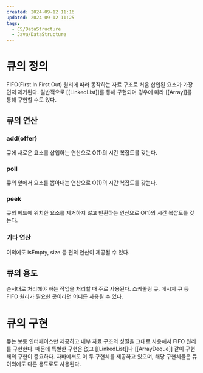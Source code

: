 ```yaml
---
created: 2024-09-12 11:16
updated: 2024-09-12 11:25
tags:
  - CS/DataStructure
  - Java/DataStructure
---
```

# 큐의 정의
FIFO(First In First Out) 원리에 따라 동작하는 자료 구조로 처음 삽입된 요소가 가장 먼저 제거된다.
일반적으로 [[LinkedList]]를 통해 구현되며 경우에 따라 [[Array]]를 통해 구현할 수도 있다.
## 큐의 연산
### add(offer)
큐에 새로운 요소를 삽입하는 연산으로 O(1)의 시간 복잡도를 갖는다.
### poll
큐의 앞에서 요소를 뽑아내는 연산으로 O(1)의 시간 복잡도를 갖는다.
### peek
큐의 헤드에 위치한 요소를 제거하지 않고 반환하는 연산으로 O(1)의 시간 복잡도를 갖는다.
### 기타 연산
이외에도 isEmpty, size 등 편의 연산이 제공될 수 있다.
## 큐의 용도
순서대로 처리해야 하는 작업을 처리할 때 주로 사용된다. 스케줄링 큐, 메시지 큐 등 FIFO 원리가 필요한 곳이라면 어디든 사용될 수 있다.
# 큐의 구현
큐는 보통 인터페이스만 제공하고 내부 자료 구조의 성질을 그대로 사용해서 FIFO 원리를 구현한다.
때문에 특별한 구현은 없고 [[LinkedList]]나 [[ArrayDeque]] 같이 구현체의 구현이 중요하다.
자바에서도 이 두 구현체를 제공하고 있으며, 해당 구현체들은 큐 이외에도 다른 용도로도 사용된다.